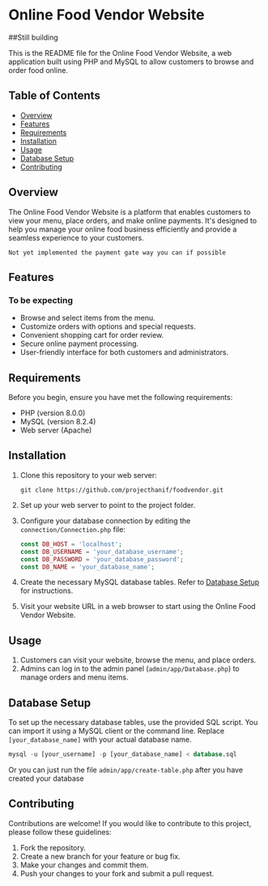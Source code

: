 # Online Food Vendor Website

##Still building

This is the README file for the Online Food Vendor Website, a web application built using PHP and MySQL to allow customers to browse and order food online.

## Table of Contents

- [Overview](#overview)
- [Features](#features)
- [Requirements](#requirements)
- [Installation](#installation)
- [Usage](#usage)
- [Database Setup](#database-setup)
- [Contributing](#contributing)

## Overview

The Online Food Vendor Website is a platform that enables customers to view your menu, place orders, and make online payments. It's designed to help you manage your online food business efficiently and provide a seamless experience to your customers.

``Not yet implemented the payment gate way you can if possible``

## Features
### To be expecting

- Browse and select items from the menu.
- Customize orders with options and special requests.
- Convenient shopping cart for order review.
- Secure online payment processing.
- User-friendly interface for both customers and administrators.

## Requirements

Before you begin, ensure you have met the following requirements:

- PHP (version 8.0.0)
- MySQL (version 8.2.4)
- Web server (Apache)

## Installation

1. Clone this repository to your web server:

   ```shell
   git clone https://github.com/projecthanif/foodvendor.git
   ```

2. Set up your web server to point to the project folder.

3. Configure your database connection by editing the `connection/Connection.php` file:

   ```php
   const DB_HOST = 'localhost';
   const DB_USERNAME = 'your_database_username';
   const DB_PASSWORD = 'your_database_password';
   const DB_NAME = 'your_database_name';
   ```

4. Create the necessary MySQL database tables. Refer to [Database Setup](#database-setup) for instructions.

5. Visit your website URL in a web browser to start using the Online Food Vendor Website.

## Usage

1. Customers can visit your website, browse the menu, and place orders.
2. Admins can log in to the admin panel (`admin/app/Database.php`) to manage orders and menu items.

## Database Setup

To set up the necessary database tables, use the provided SQL script. You can import it using a MySQL client or the command line. Replace `[your_database_name]` with your actual database name.

```sql
mysql -u [your_username] -p [your_database_name] < database.sql
```
Or you can just run the file `admin/app/create-table.php` after you have created your database

## Contributing

Contributions are welcome! If you would like to contribute to this project, please follow these guidelines:

1. Fork the repository.
2. Create a new branch for your feature or bug fix.
3. Make your changes and commit them.
4. Push your changes to your fork and submit a pull request.

